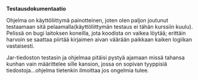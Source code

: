 **Testausdokumentaatio**

Ohjelma on käyttöliittymä painotteinen, joten olen paljon joutunut testaamaan sitä pelaamalla(käyttöliittymän testaus ei tähän kurssiin kuulu).  
Pelissä on bugi laitoksen koneilla, jota koodista on vaikea löytää; erittäin harvoin se saattaa piirtää kirjaimen aivan väärään paikkaan kaiken logiikan vastaisesti.

Jar-tiedoston testasin ja ohjelmaa pitäisi pystyä ajamaan missä tahansa kunhan vain määrittelee sille kansion, jossa on sopivan tyyppisiä tiedostoja...ohjelma tietenkin ilmoittaa jos ongelmia tulee.
